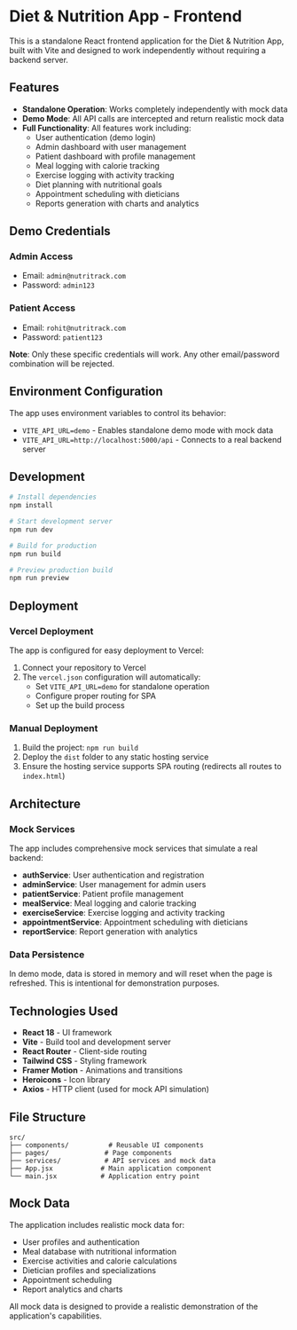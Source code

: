 # Diet & Nutrition App - Frontend

This is a standalone React frontend application for the Diet & Nutrition App, built with Vite and designed to work independently without requiring a backend server.

## Features

- **Standalone Operation**: Works completely independently with mock data
- **Demo Mode**: All API calls are intercepted and return realistic mock data
- **Full Functionality**: All features work including:
  - User authentication (demo login)
  - Admin dashboard with user management
  - Patient dashboard with profile management
  - Meal logging with calorie tracking
  - Exercise logging with activity tracking
  - Diet planning with nutritional goals
  - Appointment scheduling with dieticians
  - Reports generation with charts and analytics

## Demo Credentials

### Admin Access
- Email: `admin@nutritrack.com`
- Password: `admin123`

### Patient Access
- Email: `rohit@nutritrack.com`
- Password: `patient123`

**Note**: Only these specific credentials will work. Any other email/password combination will be rejected.

## Environment Configuration

The app uses environment variables to control its behavior:

- `VITE_API_URL=demo` - Enables standalone demo mode with mock data
- `VITE_API_URL=http://localhost:5000/api` - Connects to a real backend server

## Development

```bash
# Install dependencies
npm install

# Start development server
npm run dev

# Build for production
npm run build

# Preview production build
npm run preview
```

## Deployment

### Vercel Deployment

The app is configured for easy deployment to Vercel:

1. Connect your repository to Vercel
2. The `vercel.json` configuration will automatically:
   - Set `VITE_API_URL=demo` for standalone operation
   - Configure proper routing for SPA
   - Set up the build process

### Manual Deployment

1. Build the project: `npm run build`
2. Deploy the `dist` folder to any static hosting service
3. Ensure the hosting service supports SPA routing (redirects all routes to `index.html`)

## Architecture

### Mock Services

The app includes comprehensive mock services that simulate a real backend:

- **authService**: User authentication and registration
- **adminService**: User management for admin users
- **patientService**: Patient profile management
- **mealService**: Meal logging and calorie tracking
- **exerciseService**: Exercise logging and activity tracking
- **appointmentService**: Appointment scheduling with dieticians
- **reportService**: Report generation with analytics

### Data Persistence

In demo mode, data is stored in memory and will reset when the page is refreshed. This is intentional for demonstration purposes.

## Technologies Used

- **React 18** - UI framework
- **Vite** - Build tool and development server
- **React Router** - Client-side routing
- **Tailwind CSS** - Styling framework
- **Framer Motion** - Animations and transitions
- **Heroicons** - Icon library
- **Axios** - HTTP client (used for mock API simulation)

## File Structure

```
src/
├── components/          # Reusable UI components
├── pages/              # Page components
├── services/           # API services and mock data
├── App.jsx            # Main application component
└── main.jsx           # Application entry point
```

## Mock Data

The application includes realistic mock data for:

- User profiles and authentication
- Meal database with nutritional information
- Exercise activities and calorie calculations
- Dietician profiles and specializations
- Appointment scheduling
- Report analytics and charts

All mock data is designed to provide a realistic demonstration of the application's capabilities.
